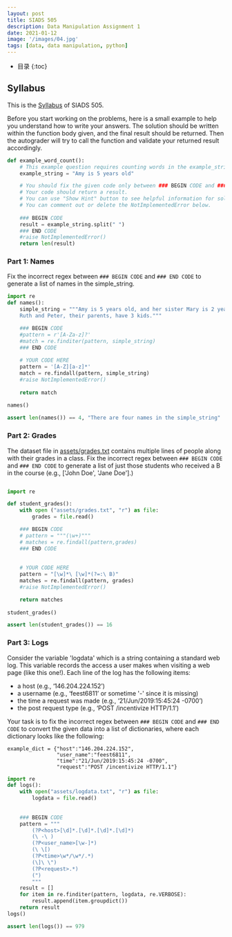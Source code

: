 ```yaml
---
layout: post
title: SIADS 505 
description: Data Manipulation Assignment 1
date: 2021-01-12
image: '/images/04.jpg'
tags: [data, data manipulation, python]
---
```

* 目录
{:toc}

## Syllabus
This is the [Syllabus](https://github.com/alisongh/alisongh.github.io/blob/main/assets/501.pdf) of SIADS 505.

Before you start working on the problems, here is a small example to help you understand how to write your answers. The solution should be written within the function body given, and the final result should be returned. Then the autograder will try to call the function and validate your returned result accordingly. 

```python
def example_word_count():
    # This example question requires counting words in the example_string below.
    example_string = "Amy is 5 years old"

    # You should fix the given code only between ### BEGIN CODE and ### END CODE. 
    # Your code should return a result. 
    # You can use "Show Hint" button to see helpful information for solving problems.    
    # You can comment out or delete the NotImplementedError below.
    
    ### BEGIN CODE 
    result = example_string.split(" ")
    ### END CODE 
    #raise NotImplementedError()
    return len(result)
 ```
 
### Part 1: Names
Fix the incorrect regex between `### BEGIN CODE` and `### END CODE` to generate a list of names in the simple_string.

```python
import re
def names():
    simple_string = """Amy is 5 years old, and her sister Mary is 2 years old. 
    Ruth and Peter, their parents, have 3 kids."""

    ### BEGIN CODE  
    #pattern = r'[A-Za-z]?'
    #match = re.finditer(pattern, simple_string)
    ### END CODE  
    
    # YOUR CODE HERE
    pattern = '[A-Z][a-z]*'
    match = re.findall(pattern, simple_string)
    #raise NotImplementedError()
    
    return match
    
names()
```

```python
assert len(names()) == 4, "There are four names in the simple_string"
```

### Part 2: Grades
The dataset file in [assets/grades.txt](assets/grades.txt) contains multiple lines of people along with their grades in a class. Fix the incorrect regex between `### BEGIN CODE` and `### END CODE` to generate a list of just those students who received a B in the course (e.g., \[\'John Doe\', \'Jane Doe\'\].)

```python

import re

def student_grades():
    with open ("assets/grades.txt", "r") as file:
        grades = file.read()

    ### BEGIN CODE
    # pattern = """(\w+)"""
    # matches = re.findall(pattern,grades)
    ### END CODE
        
        
    # YOUR CODE HERE
    pattern = "[\w]*\ [\w]*(?=:\ B)"
    matches = re.findall(pattern, grades)
    #raise NotImplementedError()

    return matches  
    
student_grades()
```

```python
assert len(student_grades()) == 16
```

### Part 3: Logs
Consider the variable 'logdata' which is a string containing a standard web log. This variable records the access a user makes when visiting a web page (like this one!). Each line of the log has the following items: 

* a host (e.g., ‘146.204.224.152’) 
* a username (e.g., ‘feest6811’ or sometime '-' since it is missing) 
* the time a request was made (e.g., ‘21/Jun/2019:15:45:24 -0700’) 
* the post request type (e.g., ‘POST /incentivize HTTP/1.1’)

Your task is to fix the incorrect regex between `### BEGIN CODE` and `### END CODE` to convert the given data into a list of dictionaries, where each dictionary looks like the following:

```
example_dict = {"host":"146.204.224.152",
                "user_name":"feest6811",
                "time":"21/Jun/2019:15:45:24 -0700",
                "request":"POST /incentivize HTTP/1.1"}
```

```python
import re
def logs():
    with open("assets/logdata.txt", "r") as file:
        logdata = file.read()
    
        
    ### BEGIN CODE    
    pattern = """
        (?P<host>[\d]*.[\d]*.[\d]*.[\d]*)
        (\ -\ )
        (?P<user_name>[\w-]*)
        (\ \[)
        (?P<time>\w*/\w*/.*)
        (\]\ \")
        (?P<request>.*)
        (")
        """
    result = []
    for item in re.finditer(pattern, logdata, re.VERBOSE):
        result.append(item.groupdict())
    return result
logs()
```

```python
assert len(logs()) == 979
```
